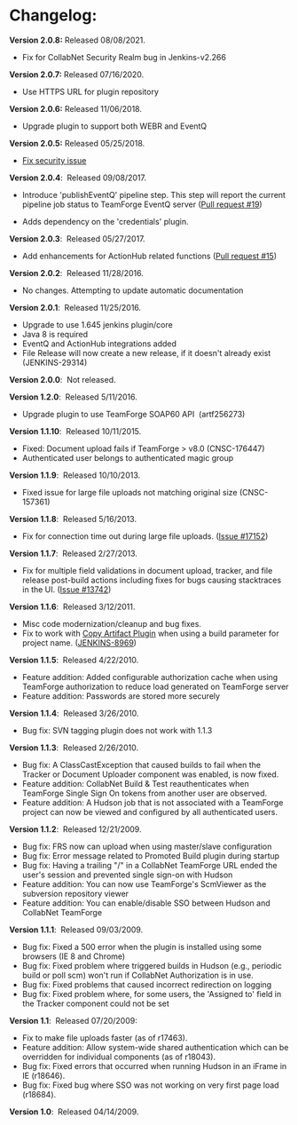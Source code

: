 # Changelog:

**Version 2.0.8:** Released 08/08/2021.

- Fix for CollabNet Security Realm bug in Jenkins-v2.266

**Version 2.0.7:** Released 07/16/2020.

-   Use HTTPS URL for plugin repository

**Version 2.0.6:** Released 11/06/2018.

-   Upgrade plugin to support both WEBR and EventQ

**Version 2.0.5:** Released 05/25/2018.

-   [Fix security issue](https://jenkins.io/security/advisory/2018-06-25/#SECURITY-941)

**Version 2.0.4**:  Released 09/08/2017.

-   Introduce 'publishEventQ' pipeline step. This step will report the
    current pipeline job status to TeamForge EventQ server ([Pull
    request
    \#19](https://github.com/jenkinsci/collabnet-plugin/pull/19))

-   Adds dependency on the 'credentials' plugin.

**Version 2.0.3**:  Released 05/27/2017.

-   Add enhancements for ActionHub related functions ([Pull request
    \#15](https://github.com/jenkinsci/collabnet-plugin/pull/15))

**Version 2.0.2**:  Released 11/28/2016.

-   No changes. Attempting to update automatic documentation

**Version 2.0.1**:  Released 11/25/2016.

-   Upgrade to use 1.645 jenkins plugin/core
-   Java 8 is required
-   EventQ and ActionHub integrations added
-   File Release will now create a new release, if it doesn't already
    exist (JENKINS-29314)

**Version 2.0.0**:  Not released.

**Version 1.2.0**:  Released 5/11/2016.

-   Upgrade plugin to use TeamForge SOAP60 API  (artf256273)

**Version 1.1.10**:  Released 10/11/2015.

-   Fixed: Document upload fails if TeamForge \> v8.0 (CNSC-176447)
-   Authenticated user belongs to authenticated magic group

**Version 1.1.9**:  Released 10/10/2013.

-   Fixed issue for large file uploads not matching original size
    (CNSC-157361)

**Version 1.1.8**:  Released 5/16/2013.

-   Fix for connection time out during large file uploads. ([Issue
    \#17152](https://issues.jenkins-ci.org/browse/JENKINS-17152))

**Version 1.1.7**:  Released 2/27/2013.

-   Fix for multiple field validations in document upload, tracker, and
    file release post-build actions including fixes for bugs causing
    stacktraces in the UI. ([Issue
    \#13742](https://issues.jenkins-ci.org/browse/JENKINS-13742))

**Version 1.1.6**:  Released 3/12/2011.

-   Misc code modernization/cleanup and bug fixes.
-   Fix to work with [Copy Artifact
    Plugin](https://wiki.jenkins.io/display/JENKINS/Copy+Artifact+Plugin)
    when using a build parameter for project name.
    ([JENKINS-8969](https://issues.jenkins-ci.org/browse/JENKINS-8969))

**Version 1.1.5**:  Released 4/22/2010.

-   Feature addition: Added configurable authorization cache when using
    TeamForge authorization to reduce load generated on TeamForge server
-   Feature addition: Passwords are stored more securely

**Version 1.1.4**:  Released 3/26/2010.

-   Bug fix: SVN tagging plugin does not work with 1.1.3

**Version 1.1.3**:  Released 2/26/2010.

-   Bug fix: A ClassCastException that caused builds to fail when the
    Tracker or Document Uploader component was enabled, is now fixed.
-   Feature addition: CollabNet Build & Test reauthenticates when
    TeamForge Single Sign On tokens from another user are observed.
-   Feature addition: A Hudson job that is not associated with a
    TeamForge project can now be viewed and configured by all
    authenticated users.

**Version 1.1.2**:  Released 12/21/2009.

-   Bug fix: FRS now can upload when using master/slave configuration
-   Bug fix: Error message related to Promoted Build plugin during
    startup
-   Bug fix: Having a trailing "/" in a CollabNet TeamForge URL ended
    the user's session and prevented single sign-on with Hudson
-   Feature addition: You can now use TeamForge's ScmViewer as the
    subversion repository viewer
-   Feature addition: You can enable/disable SSO between Hudson and
    CollabNet TeamForge

**Version 1.1.1**:  Released 09/03/2009.

-   Bug fix: Fixed a 500 error when the plugin is installed using some
    browsers (IE 8 and Chrome)
-   Bug fix: Fixed problem where triggered builds in Hudson (e.g.,
    periodic build or poll scm) won't run if CollabNet Authorization is
    in use.
-   Bug fix: Fixed problems that caused incorrect redirection on logging
-   Bug fix: Fixed problem where, for some users, the 'Assigned to'
    field in the Tracker component could not be set

**Version 1.1**:  Released 07/20/2009:

-   Fix to make file uploads faster (as of r17463).
-   Feature addition: Allow system-wide shared authentication which can
    be overridden for individual components (as of r18043).
-   Bug fix: Fixed errors that occurred when running Hudson in an iFrame
    in IE (r18646).
-   Bug fix: Fixed bug where SSO was not working on very first page load
    (r18684).

**Version 1.0**:  Released 04/14/2009.

